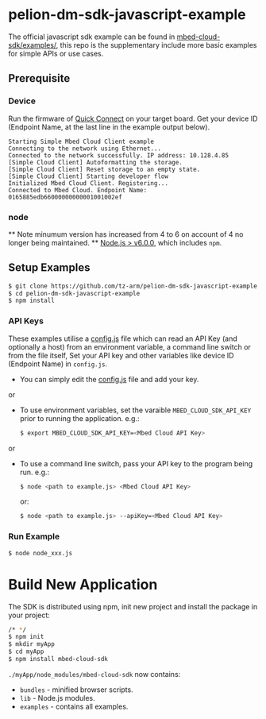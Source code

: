 # pelion-dm-sdk-javascript-example
The official javascript sdk example can be found in [mbed-cloud-sdk/examples/](https://github.com/ARMmbed/mbed-cloud-sdk-javascript/tree/master/examples), 
this repo is the supplementary include more basic examples for simple APIs or use cases.


## Prerequisite

### Device

Run the firmware of [Quick Connect](https://cloud.mbed.com/quick-start) on your target board. Get your device ID (Endpoint Name, at the last line in the example output below).

```
Starting Simple Mbed Cloud Client example
Connecting to the network using Ethernet...
Connected to the network successfully. IP address: 10.128.4.85
[Simple Cloud Client] Autoformatting the storage.
[Simple Cloud Client] Reset storage to an empty state.
[Simple Cloud Client] Starting developer flow
Initialized Mbed Cloud Client. Registering...
Connected to Mbed Cloud. Endpoint Name: 0165885edb66000000000001001002ef
```
### node

** Note minumum version has increased from 4 to 6 on account of 4 no longer being maintained. **
[Node.js > v6.0.0](https://nodejs.org), which includes `npm`.

## Setup Examples

```bash
$ git clone https://github.com/tz-arm/pelion-dm-sdk-javascript-example.git
$ cd pelion-dm-sdk-javascript-example
$ npm install
```

### API Keys
These examples utilise a [config.js](config.js) file which can read an API Key (and optionally a host) from an environment variable, a command line switch or from the file itself, Set your API key and other variables like device ID (Endpoint Name) in `config.js`.

* You can simply edit the [config.js](node/config.js) file and add your key.

or 
* To use environment variables, set the varaible `MBED_CLOUD_SDK_API_KEY` prior to running the application. e.g.:

    ```bash
    $ export MBED_CLOUD_SDK_API_KEY=<Mbed Cloud API Key>
    ```
or 

* To use a command line switch, pass your API key to the program being run. e.g.:

    ```bash
    $ node <path to example.js> <Mbed Cloud API Key>
    ```
    or:

    ```bash
    $ node <path to example.js> --apiKey=<Mbed Cloud API Key>
    ```


### Run Example

`$ node node_xxx.js`


# Build New Application

The SDK is distributed using npm, init new project and install the package in your project:

```bash
/* */
$ npm init  
$ mkdir myApp
$ cd myApp
$ npm install mbed-cloud-sdk
```

`./myApp/node_modules/mbed-cloud-sdk` now contains:

* `bundles` - minified browser scripts.
* `lib` - Node.js modules.
* `examples` - contains all examples.
